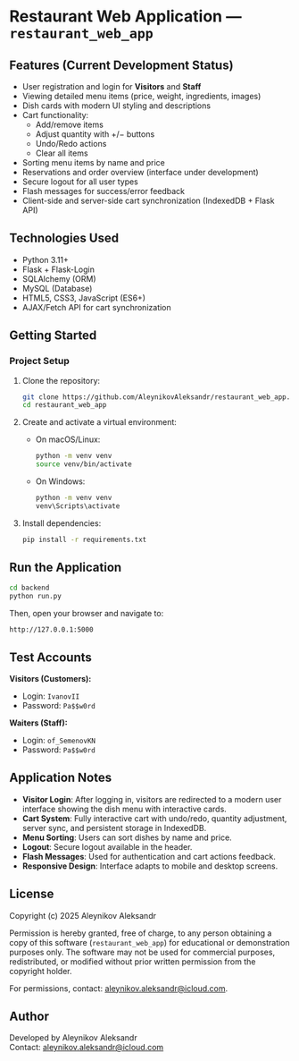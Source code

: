 # Restaurant Web Application — `restaurant_web_app`

## Features (Current Development Status)

* User registration and login for **Visitors** and **Staff**
* Viewing detailed menu items (price, weight, ingredients, images)
* Dish cards with modern UI styling and descriptions
* Cart functionality:
  * Add/remove items
  * Adjust quantity with +/− buttons
  * Undo/Redo actions
  * Clear all items
* Sorting menu items by name and price
* Reservations and order overview (interface under development)
* Secure logout for all user types
* Flash messages for success/error feedback
* Client-side and server-side cart synchronization (IndexedDB + Flask API)

## Technologies Used

* Python 3.11+
* Flask + Flask-Login
* SQLAlchemy (ORM)
* MySQL (Database)
* HTML5, CSS3, JavaScript (ES6+)
* AJAX/Fetch API for cart synchronization

## Getting Started

### Project Setup

1. Clone the repository:
   ```bash
   git clone https://github.com/AleynikovAleksandr/restaurant_web_app.git
   cd restaurant_web_app
   ```

2. Create and activate a virtual environment:
   * On macOS/Linux:
     ```bash
     python -m venv venv
     source venv/bin/activate
     ```
   * On Windows:
     ```bash
     python -m venv venv
     venv\Scripts\activate
     ```

3. Install dependencies:
   ```bash
   pip install -r requirements.txt
   ```

## Run the Application

```bash
cd backend
python run.py
```

Then, open your browser and navigate to:
```
http://127.0.0.1:5000
```

## Test Accounts

**Visitors (Customers):**
- Login: `IvanovII`
- Password: `Pa$$w0rd`

**Waiters (Staff):**
- Login: `of_SemenovKN` 
- Password: `Pa$$w0rd`

## Application Notes

* **Visitor Login**: After logging in, visitors are redirected to a modern user interface showing the dish menu with interactive cards.
* **Cart System**: Fully interactive cart with undo/redo, quantity adjustment, server sync, and persistent storage in IndexedDB.
* **Menu Sorting**: Users can sort dishes by name and price.
* **Logout**: Secure logout available in the header.
* **Flash Messages**: Used for authentication and cart actions feedback.
* **Responsive Design**: Interface adapts to mobile and desktop screens.

## License

Copyright (c) 2025 Aleynikov Aleksandr

Permission is hereby granted, free of charge, to any person obtaining a copy of this software (`restaurant_web_app`) for educational or demonstration purposes only. The software may not be used for commercial purposes, redistributed, or modified without prior written permission from the copyright holder.

For permissions, contact: [aleynikov.aleksandr@icloud.com](mailto:aleynikov.aleksandr@icloud.com).

## Author

Developed by Aleynikov Aleksandr  
Contact: [aleynikov.aleksandr@icloud.com](mailto:aleynikov.aleksandr@icloud.com)

